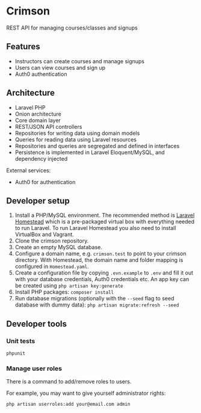 # Crimson
REST API for managing courses/classes and signups

## Features

* Instructors can create courses and manage signups
* Users can view courses and sign up
* Auth0 authentication

## Architecture

* Laravel PHP
* Onion architecture
* Core domain layer
* REST/JSON API controllers
* Repositories for writing data using domain models
* Queries for reading data using Laravel resources
* Repositories and queries are segregated and defined in interfaces
* Persistence is implemented in Laravel Eloquent/MySQL, and dependency injected

External services:
* Auth0 for authentication

## Developer setup

1. Install a PHP/MySQL environment. The recommended method is [Laravel Homestead](https://laravel.com/docs/5.6/homestead) which is a pre-packaged virtual box with everything needed to run Laravel. To run Laravel Homestead you also need to install VirtualBox and Vagrant.
2. Clone the crimson repository.
3. Create an empty MySQL database.
4. Configure a domain name, e.g. `crimson.test` to point to your crimson directory. With Homestead, the domain name and folder mapping is configured in `Homestead.yaml`.
5. Create a configuration file by copying `.evn.example` to `.env` and fill it out with your database credentials, Auth0 credentials etc. An app key can be created using `php artisan key:generate`
6. Install PHP packages: `composer install`
7. Run database migrations (optionally with the `--seed` flag to seed database with dummy data): `php artisan migrate:refresh --seed`

## Developer tools

### Unit tests

```
phpunit
```

### Manage user roles

There is a command to add/remove roles to users.

For example, you may want to give yourself administrator rights:

```
php artisan userroles:add your@email.com admin
```